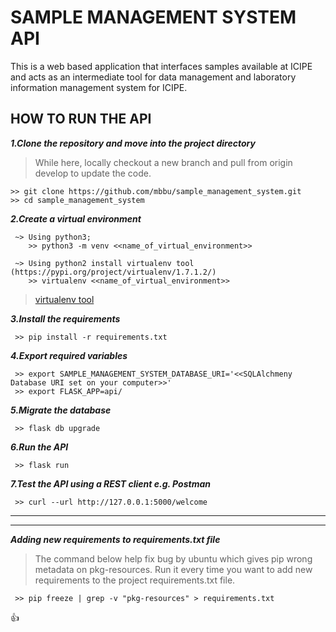 # SAMPLE MANAGEMENT SYSTEM API #
This is a web based application that interfaces samples available at ICIPE and acts as an intermediate tool for data management and laboratory information management system for ICIPE.

## HOW TO RUN THE API ##
***1.Clone the repository and move into the project directory***

> While here, locally checkout a new branch and pull from origin develop to update the code.
```
>> git clone https://github.com/mbbu/sample_management_system.git
>> cd sample_management_system
```

***2.Create a virtual environment***
```
 ~> Using python3; 
    >> python3 -m venv <<name_of_virtual_environment>>

 ~> Using python2 install virtualenv tool (https://pypi.org/project/virtualenv/1.7.1.2/)
    >> virtualenv <<name_of_virtual_environment>>
```

> [virtualenv tool](https://pypi.org/project/virtualenv/1.7.1.2/)

***3.Install the requirements***
```
 >> pip install -r requirements.txt
```

***4.Export required variables***
```
 >> export SAMPLE_MANAGEMENT_SYSTEM_DATABASE_URI='<<SQLAlchmeny Database URI set on your computer>>'
 >> export FLASK_APP=api/
```

***5.Migrate the database***
```
 >> flask db upgrade
```

***6.Run the API***
```
 >> flask run
```

***7.Test the API using a REST client e.g. Postman***
```
 >> curl --url http://127.0.0.1:5000/welcome
```

---
---
***Adding new requirements to requirements.txt file***
> The command below help fix bug by ubuntu which gives pip wrong metadata on pkg-resources.
>Run it every time you want to add new requirements to the project requirements.txt file.
```
 >> pip freeze | grep -v "pkg-resources" > requirements.txt
```
:+1:
